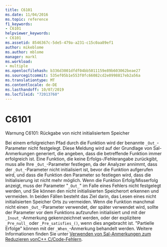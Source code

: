 ```yaml
---
title: C6101
ms.date: 11/04/2016
ms.topic: reference
f1_keywords:
- C6101
helpviewer_keywords:
- C6101
ms.assetid: 8546367c-5de5-479a-a231-c15c0aa89ef1
author: mikeblome
ms.author: mblome
manager: markl
ms.workload:
- multiple
ms.openlocfilehash: b336d3001dfdf04bb5011159e89b603062beae27
ms.sourcegitcommit: 535ef05b1e553f0fc66082cd2e0998817eb2a56a
ms.translationtype: MT
ms.contentlocale: de-DE
ms.lasthandoff: 10/07/2019
ms.locfileid: "72013760"
---
```

# <a name="c6101"></a>C6101
Warnung C6101: Rückgabe von nicht initialisiertem Speicher

 Bei einem erfolgreichen Pfad durch die Funktion wird der benannte `_Out_`-Parameter nicht festgelegt. Diese Meldung wird auf der Grundlage von Sal-Anmerkungen generiert, die angeben, dass die betreffende Funktion immer erfolgreich ist. Eine Funktion, die keine Erfolgs-/Fehlerangabe zurückgibt, muss alle Ihre `_Out_`-Parameter festlegen, da der Analyzer annimmt, dass der `_Out_`-Parameter nicht initialisiert ist, bevor die Funktion aufgerufen wird, und dass die Funktion den Parameter so festlegen wird, dass die Initialisierung ist nicht mehr möglich. Wenn die Funktion Erfolg/Misserfolg anzeigt, muss der Parameter "`_Out_`" im Falle eines Fehlers nicht festgelegt werden, und Sie können den nicht initialisierten Speicherort erkennen und vermeiden. In beiden Fällen besteht das Ziel darin, das Lesen eines nicht initialisierten Speicher Orts zu vermeiden. Wenn die Funktion manchmal nicht einen `_Out_`-Parameter verwendet, der später verwendet wird, sollte der Parameter vor dem Funktions aufzurufen initialisiert und mit der `_Inout_`-Anmerkung gekennzeichnet werden, oder der explizitere `_Pre_null_` oder `_Pre_satisfies_()`, wenn dies angebracht ist. "Partielle Erfolge" können mit der `_When_`-Anmerkung behandelt werden. Weitere Informationen finden Sie unter [Verwenden von Sal-Anmerkungen zum Reduzieren vonC++ C/Code-Fehlern](../code-quality/using-sal-annotations-to-reduce-c-cpp-code-defects.md).